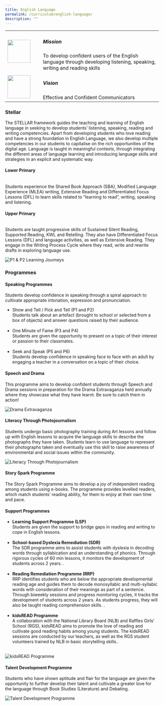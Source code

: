 ```yaml
---
title: English Language
permalink: /curriculum/english-language/
description: ""
---
```

<table>
	<tbody><tr>
		<td width="100px">
			<img src="/images/mission.jpg" style="height:75px; width:75px">
		</td>
		<td> 
			<h5>Mission</h5>
			To develop confident users of the English language through developing listening, speaking, writing and reading skills
		</td>
	</tr>
	<tr>
     <td>
		   <img src="/images/vision.png" style="height:75px; width:75px">
     </td>
     <td> 
			 <h5>Vision</h5>
	     Effective and Confident Communicators
       </td>
	</tr>
</tbody></table>

### Stellar

The STELLAR framework guides the teaching and learning of English language in seeking to develop students’ listening, speaking, reading and writing competencies. Apart from developing students who love reading and have a strong foundation in English Language, we also develop multiple competencies in our students to capitalise on the rich opportunities of the digital age. Language is taught in meaningful contexts, through integrating the different areas of language learning and introducing language skills and strategies in an explicit and systematic way. 

#### Lower Primary
<br>
Students experience the Shared Book Approach (SBA), Modified Language Experience (MLEA) writing, Extensive Reading and Differentiated Focus Lessons (DFL) to learn skills related to “learning to read”, writing, speaking and listening. 

#### Upper Primary
<br>
Students are taught progressive skills of Sustained Silent Reading, Supported Reading, KWL and Retelling. They also have Differentiated Focus Lessons (DFL) and language activities, as well as Extensive Reading. They engage in the Writing Process Cycle where they read, write and rewrite drafts in exploring language use.
<br>

![P1 &amp; P2 Learning Journeys](/images/Curriculum/English%20Language/p1%20&amp;%20p2%20learning%20journeys.jpg)

### Programmes

#### Speaking Programmes
Students develop confidence in speaking through a spiral approach to cultivate appropriate intonation, expression and pronunciation. 

<ul>
	<li>Show and Tell / Pick and Tell (P1 and P2)</li>Students talk about an artefact (brought to school or selected from a box of objects) and answer questions raised by their audience.<br><br>
	<li>One Minute of Fame (P3 and P4)</li>Students are given the opportunity to present on a topic of their interest or passion to their classmates.<br><br>
	<li>Seek and Speak (P5 and P6)</li>Students develop confidence in speaking face to face with an adult by engaging a teacher in a conversation on a topic of their choice. 
</ul>

#### Speech and Drama

This programme aims to develop confident students through Speech and Drama sessions in preparation for the Drama Extravaganza held annually where they showcase what they have learnt. Be sure to catch them in action!

![Drama Extravaganza](/images/Curriculum/English%20Language/drama%20extravaganza.jpg)

#### Literacy Through Photojournalism

Students undergo basic photography training during Art lessons and follow up with English lessons to acquire the language skills to describe the photographs they have taken. Students learn to use language to represent their photographs taken and eventually use this skill to raise awareness of environmental and social issues within the community.

![Literacy Through Photojournalism](/images/Curriculum/English%20Language/literacy%20through%20photojournalism.jpg)

#### Story Spark Programme

The Story Spark Programme aims to develop a joy of independent reading among students using e-books. The programme provides levelled readers, which match students’ reading ability, for them to enjoy at their own time and pace. 

#### Support Programmes

<ul>
	<li><b>Learning Support Programme (LSP)</b></li>Students are given the support to bridge gaps in reading and writing to cope in English lessons.<br><br>
	<li><b>School-based Dyslexia Remediation (SDR)</b></li>The SDR programme aims to assist students with dyslexia in decoding words through syllabication and an understanding of phonics. Through rigorous cycles of 60 min lessons, it monitors the development of students across 2 years. .<br><br>
	<li><b>Reading Remediation Programme (RRP)</b></li>RRP identifies students who are below the appropriate developmental reading age and guides them to decode monosyllabic and multi-syllabic words with consideration of their meanings as part of a sentence. Through biweekly sessions and progress monitoring cycles, it tracks the development of students across 2 years. As students progress, they will also be taught reading comprehension skills. .<br><br>
	<li><b>kidsREAD Programme</b></li> A collaboration with the National Library Board (NLB) and Raffles Girls’ School (RGS), kidsREAD aims to promote the love of reading and cultivate good reading habits among young students. The kidsREAD sessions are conducted by our teachers, as well as the RGS student volunteers trained by NLB in basic storytelling skills..<br><br>
</ul>

![kidsREAD Programme](/images/Curriculum/English%20Language/kidsread%20programme.jpg)


#### Talent Development Programme

Students who have shown aptitude and flair for the language are given the opportunity to further develop their talent and cultivate a greater love for the language through Book Studies (Literature) and Debating. 

![Talent Development Programme](/images/Curriculum/English%20Language/talent%20development%20programme.jpg)
